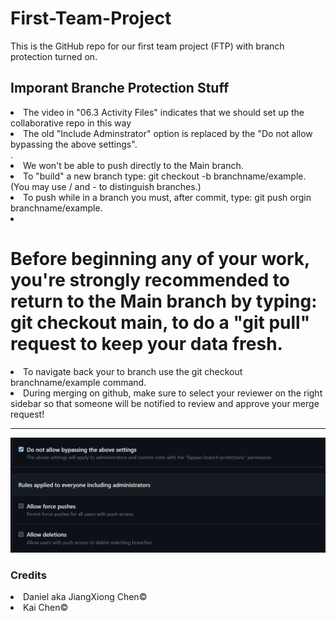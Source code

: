 # First-Team-Project
This is the GitHub repo for our first team project (FTP) with branch protection turned on.

## Imporant Branche Protection Stuff
<li> The video in "06.3 Activity Files" indicates that we should set up the collaborative repo in this way</li>
<li> The old "Include Adminstrator" option is replaced by the "Do not allow bypassing the above settings".</li>.
<li> We won't be able to push directly to the Main branch.</li>
<li> To "build" a new branch type: git checkout -b branchname/example. (You may use / and - to distinguish branches.)
</li>
<li> To push while in a branch you must, after commit, type: git push orgin branchname/example.</li>
<li> <h1>Before beginning any of your work, you're strongly recommended to return to the Main branch by typing: git checkout main, to do a "git pull" request to keep your data fresh.</li> 
<li> To navigate back your to branch use the git checkout branchname/example command.</li>
<li> During merging on github, make sure to select your reviewer on the right sidebar so that someone will be notified to review and approve your merge request!</li>

<hr>

![screenshot](./assets/Images/AdminTheAdmin.png)

### Credits
<li>Daniel aka JiangXiong Chen©</li>
<li>Kai Chen© </li>
